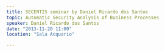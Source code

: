 ```yaml
---
title: SECENTIS seminar by Daniel Ricardo dos Santos
topic: Automatic Security Analysis of Business Processes
speaker: Daniel Ricardo dos Santos
date: "2013-11-20 11:00"
location: "Sala Acquario"

---
```

